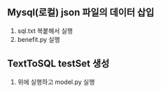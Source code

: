 ## Mysql(로컬) json 파일의 데이터 삽입
1. sql.txt 복붙해서 실행
2. benefit.py 실행

## TextToSQL testSet 생성
1. 위에 실행하고 model.py 실행
